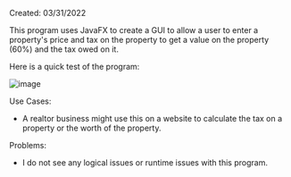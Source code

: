 Created: 03/31/2022

This program uses JavaFX to create a GUI to allow a user to enter a property's price and tax on the property to get a value on the property (60%) and the tax owed on it.

Here is a quick test of the program:

![image](https://user-images.githubusercontent.com/104415326/167353163-ca9105c2-75e2-4f95-9e6a-babfdb092a35.png)

Use Cases:

 - A realtor business might use this on a website to calculate the tax on a property or the worth of the property.

Problems:

 - I do not see any logical issues or runtime issues with this program. 
